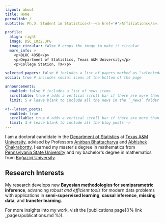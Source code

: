 ```yaml
---
layout: about
title: Home
permalink: /
subtitle: Ph.D. Student in Statistics<!--<a href='#'>Affiliations</a>. Address. Contacts. Motto. Etc.-->

profile:
  align: right
  image: DSC_1032.JPG
  image_circular: false # crops the image to make it circular
  more_info: >
    <p>BLOC 405B</p>
    <p>Department of Statistics, Texas A&M University</p>
    <p>College Station, TX</p>

selected_papers: false # includes a list of papers marked as "selected={true}"
social: true # includes social icons at the bottom of the page

announcements:
  enabled: false # includes a list of news items
  scrollable: true # adds a vertical scroll bar if there are more than 3 news items
  limit: 5 # leave blank to include all the news in the `_news` folder

<!--latest_posts:
  enabled: true
  scrollable: true # adds a vertical scroll bar if there are more than 3 new posts items
  limit: 3 # leave blank to include all the blog posts-->
---
```

I am a doctoral candidate in the [Department of Statistics](https://artsci.tamu.edu/statistics/index.html) at [Texas A&M University](https://www.tamu.edu), advised by Professors [Anirban Bhattacharya](https://sites.google.com/view/anirban-bhattacharya-tamu/home) and [Abhishek Chakrabortty](https://scholars.library.tamu.edu/vivo/display/na7196269/Persons/View%20All). I earned my master's degree in mathematics from [Pennsylvania State University](https://www.psu.edu) and my bachelor's degree in mathematics from [Boğaziçi University](https://bogazici.edu.tr/en).

## Research Interests
My research develops new **Bayesian methodologies for semiparametric inference**, advancing *robust and efficient tools* for modern data problems with applications in **semi-supervised learning**, **causal inference**, **missing data**, and **transfer learning**.

For more insights into my work, visit the [publications page]({% link _pages/publications.md %}).
<!--Hi, I am Gözde Sert. I am currently in my fifth-year in the <span style="color:#B8333A;">TAMU</span>. Advised .....-->

<!--Write your biography here. Tell the world about yourself. Link to your favorite [subreddit](http://reddit.com). You can put a picture in, too. The code is already in, just name your picture `prof_pic.jpg` and put it in the `img/` folder.

Put your address / P.O. box / other info right below your picture. You can also disable any of these elements by editing `profile` property of the YAML header of your `_pages/about.md`. Edit `_bibliography/papers.bib` and Jekyll will render your [publications page](/al-folio/publications/) automatically.

Link to your social media connections, too. This theme is set up to use [Font Awesome icons](https://fontawesome.com/) and [Academicons](https://jpswalsh.github.io/academicons/), like the ones below. Add your Facebook, Twitter, LinkedIn, Google Scholar, or just disable all of them.-->

